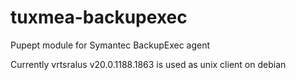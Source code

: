 tuxmea-backupexec
=================

Pupept module for Symantec BackupExec agent

Currently vrtsralus v20.0.1188.1863 is used as unix client on debian
